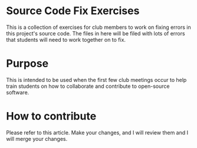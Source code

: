 # Source Code Fix Exercises
This is a collection of exercises for club members to work on fixing errors in this project's source code. The files in here will be filed with lots of errors that students will need to work together on to fix.

# Purpose
This is intended to be used when the first few club meetings occur to help train students on how to collaborate and contribute to open-source software.

# How to contribute
Please refer to this article. Make your changes, and I will review them and I will merge your changes.
